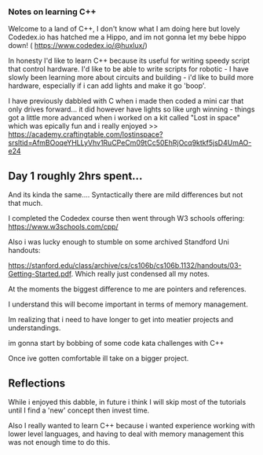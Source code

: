 ### Notes on learning C++

Welcome to a land of C++, I don't know what I am doing here but lovely Codedex.io has hatched me a Hippo, and im not gonna let my bebe hippo
down! ( https://www.codedex.io/@huxlux/)

In honesty I'd like to learn C++ because its useful for writing speedy script that control hardware. I'd like to be able to write scripts for robotic - I have slowly been learning more about circuits and building - i'd like to build more hardware, especially if i can add lights and make it go 'boop'.

I have previously dabbled with C when i made then coded a mini car that only drives forward... it did however have lights so like urgh winning - things got a little more advanced when i worked on a kit called "Lost in space" which was epically fun and i really enjoyed >> https://academy.craftingtable.com/lostinspace?srsltid=AfmBOoqeYHLLyVhv1RuCPeCm09tCc50EhRjOcq9ktkf5jsD4UmAO-e24


## Day 1 roughly 2hrs spent...

And its kinda the same.... Syntactically there are mild differences but not that much.

I completed the Codedex course then went through W3 schools offering: 
https://www.w3schools.com/cpp/ 

Also i was lucky enough to stumble on some archived Standford Uni handouts:

https://stanford.edu/class/archive/cs/cs106b/cs106b.1132/handouts/03-Getting-Started.pdf. Which really just condensed all my notes.

At the moments the biggest difference to me are pointers and references. 

I understand this will become important in terms of memory management. 

Im realizing that i need to have longer to get into meatier projects and understandings.

im gonna start by bobbing of some code kata challenges with C++

Once ive gotten comfortable ill take on a bigger project.

## Reflections

While i enjoyed this dabble, in future i think I will skip most of the tutorials until I find a 'new' concept then invest time. 

Also I really wanted to learn C++ because i wanted experience working with lower level languages, and having to deal with memory management this was not enough time to do this.

